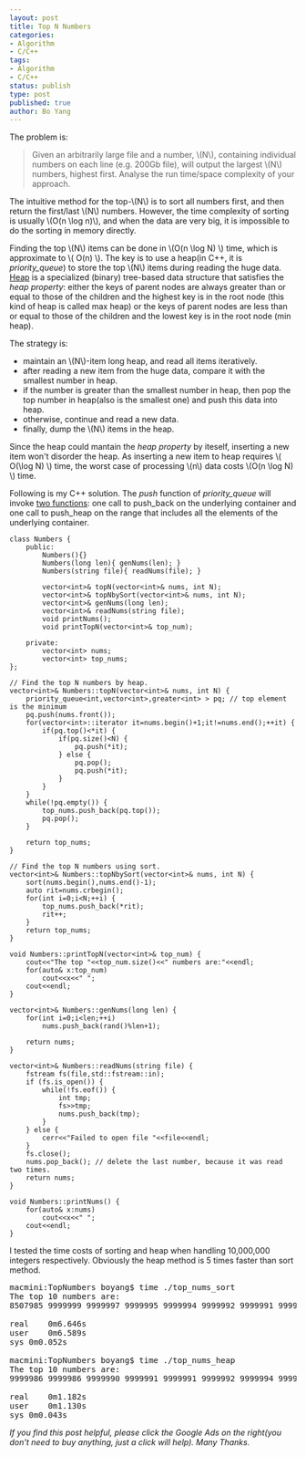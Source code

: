 ```yaml
---
layout: post
title: Top N Numbers
categories: 
- Algorithm
- C/C++ 
tags:
- Algorithm
- C/C++
status: publish
type: post
published: true
author: Bo Yang
---
```


The problem is:

> Given an arbitrarily large file and a number, \\(N\\), containing individual numbers on each line (e.g. 200Gb file), will output the largest \\(N\\) numbers, highest first. Analyse the run time/space complexity of your approach.

The intuitive method for the top-\\(N\\) is to sort all numbers first, and then return the first/last \\(N\\) numbers. However, the time complexity of sorting is usually \\(O(n \log n)\\), and when the data are very big, it is impossible to do the sorting in memory directly.

Finding the top \\(N\\) items can be done in \\(O(n \log N) \\) time, which is approximate to \\( O(n) \\). The key is to use a heap(in C++, it is *priority_queue*) to store the top \\(N\\) items during reading the huge data. [Heap](http://en.wikipedia.org/wiki/Heap_(data_structure)) is a specialized (binary) tree-based data structure that satisfies the *heap property*: either the keys of parent nodes are always greater than or equal to those of the children and the highest key is in the root node (this kind of heap is called max heap) or the keys of parent nodes are less than or equal to those of the children and the lowest key is in the root node (min heap).

The strategy is:

- maintain an \\(N\\)-item long heap, and read all items iteratively.
- after reading a new item from the huge data, compare it with the smallest number in heap.
- if the number is greater than the smallest number in heap, then pop the top number in heap(also is the smallest one) and push this data into heap.
- otherwise, continue and read a new data.
- finally, dump the \\(N\\) items in the heap.

Since the heap could mantain the *heap property* by iteself, inserting a new item won't disorder the heap. As inserting a new item to heap requires \\( O(\log N) \\) time, the worst case of processing \\(n\\) data costs \\(O(n \log N) \\) time.

Following is my C++ solution. The *push* function of *priority_queue* will invoke [two functions](http://www.cplusplus.com/reference/queue/priority_queue/push/): one call to push_back on the underlying container and one call to push_heap on the range that includes all the elements of the underlying container.

    class Numbers {
    	public:
    		Numbers(){}
    		Numbers(long len){ genNums(len); }
    		Numbers(string file){ readNums(file); }
    
    		vector<int>& topN(vector<int>& nums, int N);
    		vector<int>& topNbySort(vector<int>& nums, int N);
    		vector<int>& genNums(long len);
    		vector<int>& readNums(string file);
    		void printNums();
    		void printTopN(vector<int>& top_num);
    
    	private:
    		vector<int> nums;
    		vector<int> top_nums;
    };
    
    // Find the top N numbers by heap.
    vector<int>& Numbers::topN(vector<int>& nums, int N) {
    	priority_queue<int,vector<int>,greater<int> > pq; // top element is the minimum
    	pq.push(nums.front());
    	for(vector<int>::iterator it=nums.begin()+1;it!=nums.end();++it) {
    		if(pq.top()<*it) {
    			if(pq.size()<N) {
    				pq.push(*it);
    			} else {
    				pq.pop();
    				pq.push(*it);
    			}
    		}
    	}
    	while(!pq.empty()) {
    		top_nums.push_back(pq.top());
    		pq.pop();
    	}
    
    	return top_nums;
    }
    
    // Find the top N numbers using sort.
    vector<int>& Numbers::topNbySort(vector<int>& nums, int N) {
    	sort(nums.begin(),nums.end()-1);
    	auto rit=nums.crbegin();
    	for(int i=0;i<N;++i) {
    		top_nums.push_back(*rit);
    		rit++;
    	}
    	return top_nums;
    }
    
    void Numbers::printTopN(vector<int>& top_num) {
    	cout<<"The top "<<top_num.size()<<" numbers are:"<<endl;
    	for(auto& x:top_num)
    		cout<<x<<" ";
    	cout<<endl;
    }
    
    vector<int>& Numbers::genNums(long len) {
    	for(int i=0;i<len;++i)
    		nums.push_back(rand()%len+1);
    
    	return nums;
    }
    
    vector<int>& Numbers::readNums(string file) {
    	fstream fs(file,std::fstream::in);
    	if (fs.is_open()) {
    		while(!fs.eof()) {
    			int tmp;
    			fs>>tmp;
    			nums.push_back(tmp);
    		}
    	} else {
    		cerr<<"Failed to open file "<<file<<endl;
    	}
    	fs.close();
    	nums.pop_back(); // delete the last number, because it was read two times.
    	return nums;
    }
    
    void Numbers::printNums() {
    	for(auto& x:nums)
    		cout<<x<<" ";
    	cout<<endl;
    }



I tested the time costs of sorting and heap when handling 10,000,000 integers respectively. Obviously the heap method is 5 times faster than sort method.

<pre>
macmini:TopNumbers boyang$ time ./top_nums_sort 
The top 10 numbers are:
8507985 9999999 9999997 9999995 9999994 9999992 9999991 9999991 9999990 9999986 

real	0m6.646s
user	0m6.589s
sys	0m0.052s

macmini:TopNumbers boyang$ time ./top_nums_heap 
The top 10 numbers are:
9999986 9999986 9999990 9999991 9999991 9999992 9999994 9999995 9999997 9999999 

real	0m1.182s
user	0m1.130s
sys	0m0.043s
</pre>
<p><i>If you find this post helpful, please click the Google Ads on the right(you don't need to buy anything, just a click will help). Many Thanks.</i></p>
